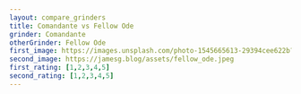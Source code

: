 ```yaml
---
layout: compare_grinders
title: Comandante vs Fellow Ode
grinder: Comandante
otherGrinder: Fellow Ode
first_image: https://images.unsplash.com/photo-1545665613-29394cee622b?ixlib=rb-4.0.3&ixid=M3wxMjA3fDB8MHxwaG90by1wYWdlfHx8fGVufDB8fHx8fA%3D%3D&auto=format&fit=crop&w=1470&q=80
second_image: https://jamesg.blog/assets/fellow_ode.jpeg
first_rating: [1,2,3,4,5]
second_rating: [1,2,3,4,5]
---
```

